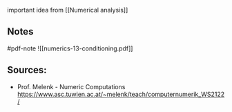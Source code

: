 important idea from [[Numerical analysis]]


## Notes
#pdf-note 
![[numerics-13-conditioning.pdf]]


## Sources:
- Prof. Melenk - Numeric Computations https://www.asc.tuwien.ac.at/~melenk/teach/computernumerik_WS2122/